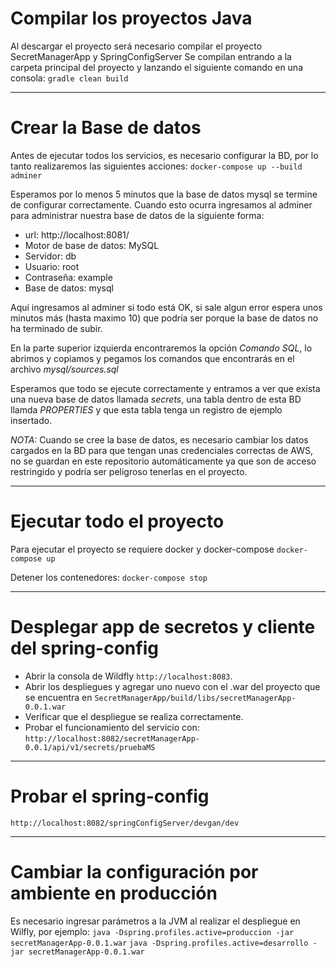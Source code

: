 # Compilar los proyectos Java

Al descargar el proyecto será necesario compilar el proyecto SecretManagerApp y SpringConfigServer
Se compilan entrando a la carpeta principal del proyecto y lanzando el siguiente comando en una consola:
```gradle clean build```

-----------------
# Crear la Base de datos
Antes de ejecutar todos los servicios, es necesario configurar la BD, por lo tanto realizaremos las siguientes acciones:
```docker-compose up --build adminer```

Esperamos por lo menos 5 minutos que la base de datos mysql se termine de configurar correctamente.
Cuando esto ocurra ingresamos al adminer para administrar nuestra base de datos de la siguiente forma:

* url: http://localhost:8081/
* Motor de base de datos: MySQL
* Servidor: db
* Usuario: root
* Contraseña: example
* Base de datos: mysql

Aquí ingresamos al adminer si todo está OK, si sale algun error espera unos minutos más (hasta maximo 10) que podría ser porque la base de datos no ha terminado de subir.

En la parte superior izquierda encontraremos la opción *Comando SQL*, lo abrimos y copiamos y pegamos los comandos que encontrarás en el archivo *mysql/sources.sql*

Esperamos que todo se ejecute correctamente y entramos a ver que exista una nueva base de datos llamada *secrets*, una tabla dentro de esta BD llamda *PROPERTIES* y que esta tabla tenga un registro de ejemplo insertado.

*NOTA:* Cuando se cree la base de datos, es necesario cambiar los datos cargados en la BD para que tengan unas credenciales correctas de AWS, no se guardan en este repositorio automáticamente ya que son de acceso restringido y podría ser peligroso tenerlas en el proyecto.

----------------
# Ejecutar todo el proyecto

Para ejecutar el proyecto se requiere docker y docker-compose
```docker-compose up```

Detener los contenedores:
```docker-compose stop```

----------------
# Desplegar app de secretos y cliente del spring-config
* Abrir la consola de Wildfly `http://localhost:8083`.
* Abrir los despliegues y agregar uno nuevo con el .war del proyecto que se encuentra en `SecretManagerApp/build/libs/secretManagerApp-0.0.1.war`
* Verificar que el despliegue se realiza correctamente.
* Probar el funcionamiento del servicio con: `http://localhost:8082/secretManagerApp-0.0.1/api/v1/secrets/pruebaMS`

----------------
# Probar el spring-config
`http://localhost:8082/springConfigServer/devgan/dev`

----------------
# Cambiar la configuración por ambiente en producción
Es necesario ingresar parámetros a la JVM al realizar el despliegue en Wilfly, por ejemplo: 
`java -Dspring.profiles.active=produccion -jar secretManagerApp-0.0.1.war`
`java -Dspring.profiles.active=desarrollo -jar secretManagerApp-0.0.1.war`